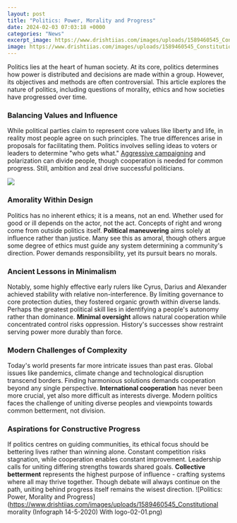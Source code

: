 ```yaml
---
layout: post
title: "Politics: Power, Morality and Progress"
date: 2024-02-03 07:03:18 +0000
categories: "News"
excerpt_image: https://www.drishtiias.com/images/uploads/1589460545_Constitutional morality (Infograph 14-5-2020) With logo-02-01.png
image: https://www.drishtiias.com/images/uploads/1589460545_Constitutional morality (Infograph 14-5-2020) With logo-02-01.png
---
```


Politics lies at the heart of human society. At its core, politics determines how power is distributed and decisions are made within a group. However, its objectives and methods are often controversial. This article explores the nature of politics, including questions of morality, ethics and how societies have progressed over time.
### Balancing Values and Influence  
While political parties claim to represent core values like liberty and life, in reality most people agree on such principles. The true differences arise in proposals for facilitating them. Politics involves selling ideas to voters or leaders to determine "who gets what." [Aggressive campaigning](https://store.fi.io.vn/collection/aldrete) and polarization can divide people, though cooperation is needed for common progress. Still, ambition and zeal drive successful politicians.

![](https://usercontent2.hubstatic.com/14074001_f1024.jpg)
### Amorality Within Design    
Politics has no inherent ethics; it is a means, not an end. Whether used for good or ill depends on the actor, not the act. Concepts of right and wrong come from outside politics itself. **Political maneuvering** aims solely at influence rather than justice. Many see this as amoral, though others argue some degree of ethics must guide any system determining a community's direction. Power demands responsibility, yet its pursuit bears no morals.
### Ancient Lessons in Minimalism
Notably, some highly effective early rulers like Cyrus, Darius and Alexander achieved stability with relative non-interference. By limiting governance to core protection duties, they fostered organic growth within diverse lands. Perhaps the greatest political skill lies in identifying a people's autonomy rather than dominance. **Minimal oversight** allows natural cooperation while concentrated control risks oppression. History's successes show restraint serving power more durably than force.
### Modern Challenges of Complexity
Today's world presents far more intricate issues than past eras. Global issues like pandemics, climate change and technological disruption transcend borders. Finding harmonious solutions demands cooperation beyond any single perspective. **International cooperation** has never been more crucial, yet also more difficult as interests diverge. Modern politics faces the challenge of uniting diverse peoples and viewpoints towards common betterment, not division.
### Aspirations for Constructive Progress
If politics centres on guiding communities, its ethical focus should be bettering lives rather than winning alone. Constant competition risks stagnation, while cooperation enables constant improvement. Leadership calls for uniting differing strengths towards shared goals. **Collective betterment** represents the highest purpose of influence - crafting systems where all may thrive together. Though debate will always continue on the path, uniting behind progress itself remains the wisest direction.
![Politics: Power, Morality and Progress](https://www.drishtiias.com/images/uploads/1589460545_Constitutional morality (Infograph 14-5-2020) With logo-02-01.png)